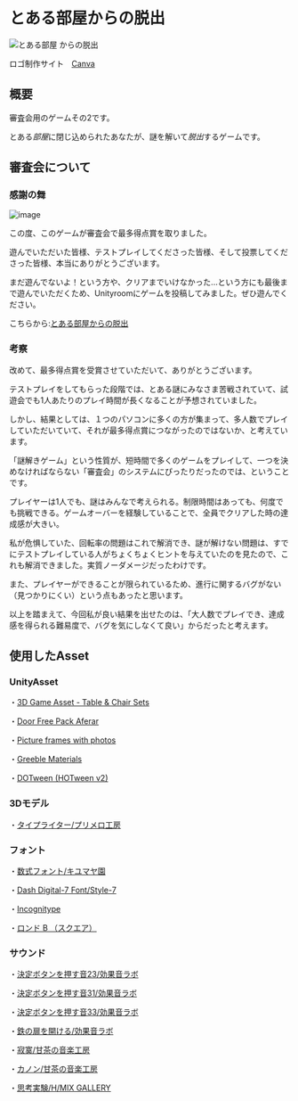 # とある部屋からの脱出
![とある部屋 からの脱出](https://user-images.githubusercontent.com/106291164/192527060-2af9ade0-1174-465f-89ff-0081bfe7c985.png)

ロゴ制作サイト　[Canva](https://www.canva.com/)

## 概要
審査会用のゲームその2です。

とある*部屋*に閉じ込められたあなたが、謎を解いて*脱出*するゲームです。

## 審査会について
### 感謝の舞
![image](https://user-images.githubusercontent.com/106291164/192527866-b32a39b6-22b0-4ce5-a95f-00f2f1b6d8d6.png)

この度、このゲームが審査会で最多得点賞を取りました。

遊んでいただいた皆様、テストプレイしてくださった皆様、そして投票してくださった皆様、本当にありがとうございます。

まだ遊んでないよ！という方や、クリアまでいけなかった...という方にも最後まで遊んでいただくため、Unityroomにゲームを投稿してみました。ぜひ遊んでください。

こちらから:[とある部屋からの脱出](https://unityroom.com/games/sinnsakai02_nazotoki)

### 考察

改めて、最多得点賞を受賞させていただいて、ありがとうございます。

テストプレイをしてもらった段階では、とある謎にみなさま苦戦されていて、試遊会でも1人あたりのプレイ時間が長くなることが予想されていました。

しかし、結果としては、１つのパソコンに多くの方が集まって、多人数でプレイしていただいていて、それが最多得点賞につながったのではないか、と考えています。

「謎解きゲーム」という性質が、短時間で多くのゲームをプレイして、一つを決めなければならない「審査会」のシステムにぴったりだったのでは、ということです。

プレイヤーは1人でも、謎はみんなで考えられる。制限時間はあっても、何度でも挑戦できる。ゲームオーバーを経験していることで、全員でクリアした時の達成感が大きい。

私が危惧していた、回転率の問題はこれで解消でき、謎が解けない問題は、すでにテストプレイしている人がちょくちょくヒントを与えていたのを見たので、これも解消できました。実質ノーダメージだったわけです。

また、プレイヤーができることが限られているため、進行に関するバグがない（見つかりにくい）という点もあったと思います。

以上を踏まえて、今回私が良い結果を出せたのは、「大人数でプレイでき、達成感を得られる難易度で、バグを気にしなくて良い」からだったと考えます。

## 使用したAsset
### UnityAsset
・[3D Game Asset - Table & Chair Sets](https://assetstore.unity.com/packages/3d/props/3d-game-asset-table-chair-sets-199726)

・[Door Free Pack Aferar](https://assetstore.unity.com/packages/3d/props/interior/door-free-pack-aferar-148411)

・[Picture frames with photos](https://assetstore.unity.com/packages/3d/props/interior/picture-frames-with-photos-106907)

・[Greeble Materials](https://assetstore.unity.com/packages/2d/textures-materials/greeble-materials-178715)

・[DOTween (HOTween v2)](https://assetstore.unity.com/packages/tools/animation/dotween-hotween-v2-27676)

### 3Dモデル

・[タイプライター/プリメロ工房](https://booth.pm/ja/items/2475596)

### フォント

・[数式フォント/キユマヤ園](https://booth.pm/ja/items/3723139)

・[Dash Digital-7 Font/Style-7](https://www.1001fonts.com/dash-digital-7-font.html)

・[Incognitype](https://www.dafont.com/incognitype.font)

・[ロンド B （スクエア）](https://moji-waku.com/ronde/)

### サウンド

・[決定ボタンを押す音23/効果音ラボ](https://soundeffect-lab.info/sound/button/)

・[決定ボタンを押す音31/効果音ラボ](https://soundeffect-lab.info/sound/button/)

・[決定ボタンを押す音33/効果音ラボ](https://soundeffect-lab.info/sound/button/)

・[鉄の扉を開ける/効果音ラボ](https://soundeffect-lab.info/sound/various/)

・[寂寞/甘茶の音楽工房](https://amachamusic.chagasi.com/music_sekibaku.html)

・[カノン/甘茶の音楽工房](https://amachamusic.chagasi.com/music_canon.html)

・[思考実験/H/MIX GALLERY](http://www.hmix.net/music/n/n87.mp3)
